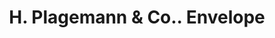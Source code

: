 ---
doi: 10.7916/D8NP3GD4
date_other: '1902'
date_other_textual: '1902'
form: printed ephemera
genre:
- Envelopes
name:
- H. Plagemann & Co.
object_in_context_url: https://biggert.cul.columbia.edu/items/view/ave_biggert_00030
subject_hierarchical_geographic:
- San Francisco, California, United States
subject_name:
- H. Plagemann & Co.
title: H. Plagemann & Co.. Envelope
sort_title: H. Plagemann & Co.. Envelope
call_number: ave_biggert_00030
coordinates:
- 37.78333333333333,-122.41666666666667
pid: ave_biggert_00030
identifiers: ave_biggert_00030
thumbnail: https://derivativo-3.library.columbia.edu/iiif/2/ldpd:342900/full/!256,256/0/native.jpg
permalink: /biggert/ave_biggert_00030/
layout: iiif-image-page
---
